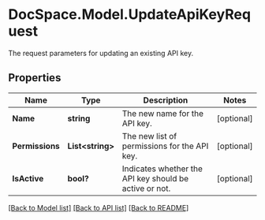 # DocSpace.Model.UpdateApiKeyRequest
The request parameters for updating an existing API key.

## Properties

Name | Type | Description | Notes
------------ | ------------- | ------------- | -------------
**Name** | **string** | The new name for the API key. | [optional] 
**Permissions** | **List&lt;string&gt;** | The new list of permissions for the API key. | [optional] 
**IsActive** | **bool?** | Indicates whether the API key should be active or not. | [optional] 

[[Back to Model list]](../README.md#documentation-for-models) [[Back to API list]](../README.md#documentation-for-api-endpoints) [[Back to README]](../README.md)

